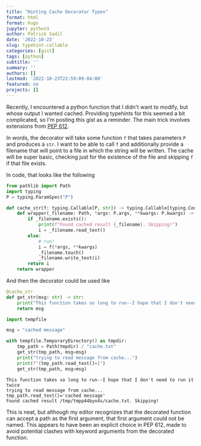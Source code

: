 ```yaml
---
title: "Hinting Cache Decorator Types"
format: html
format: hugo
jupyter: python3
author: Patrick Sadil
date: '2022-10-23'
slug: typehint-callable
categories: [gist]
tags: [python]
subtitle: ''
summary: ''
authors: []
lastmod: '2022-10-23T22:59:09-04:00'
featured: no
projects: []
---
```




Recently, I encountered a python function that I didn't want to modify, but whose output I wanted cached. Providing typehints for this seemed a bit complicated, so I'm posting this gist as a reminder. The main trick involves extensions from [PEP 612](https://peps.python.org/pep-0612/).

In words, the decorator will take some function `f` that takes parameters `P` and produces a `str`. I want to be able to call `f` and additionally provide a filename that will point to a file in which the string will be written. The cache will be super basic, checking just for the existence of the file and skipping `f` if that file exists.

In code, that looks like the following

``` python
from pathlib import Path
import typing
P = typing.ParamSpec("P")

def cache_str(f: typing.Callable[P, str]) -> typing.Callable[typing.Concatenate[Path, P], str]:
    def wrapper(_filename: Path, *args: P.args, **kwargs: P.kwargs) -> str:
        if _filename.exists():
            print(f"Found cached result {_filename}. Skipping!")
            i = _filename.read_text()
        else:
            # run!
            i = f(*args, **kwargs)
            _filename.touch()
            _filename.write_text(i)
        return i
    return wrapper
```

And then the decorator could be used like

``` python
@cache_str
def get_str(msg: str) -> str:
    print("This function takes so long to run--I hope that I don't need to run it twice")
    return msg
```

``` python
import tempfile

msg = "cached message"

with tempfile.TemporaryDirectory() as tmpdir:
    tmp_path = Path(tmpdir) / "cache.txt"
    get_str(tmp_path, msg=msg)
    print("trying to read message from cache...")
    print(f"{tmp_path.read_text()=}")
    get_str(tmp_path, msg=msg)
```

    This function takes so long to run--I hope that I don't need to run it twice
    trying to read message from cache...
    tmp_path.read_text()='cached message'
    Found cached result /tmp/tmpp44byo4s/cache.txt. Skipping!

This is neat, but although my editor recognizes that the decorated function can accept a path as the first argument, that first argument could not be named. This appears to have been an explicit choice in PEP 612, made to avoid potential clashes with keyword arguments from the decorated function.
